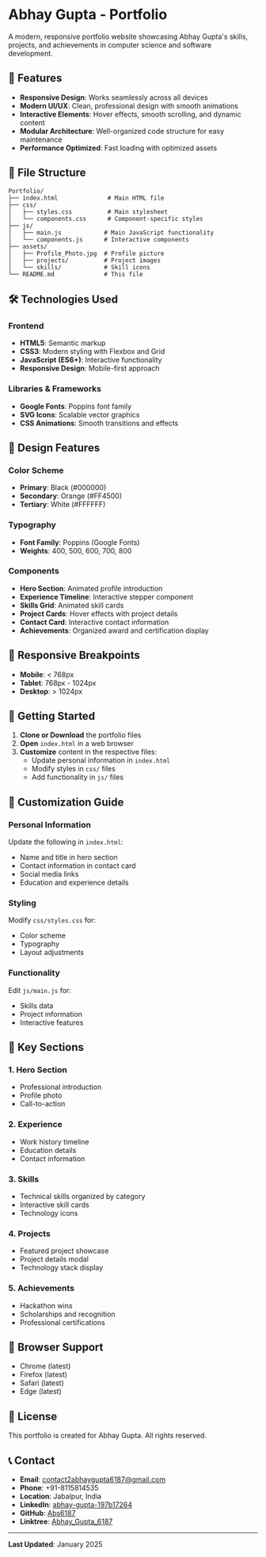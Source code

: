 # Abhay Gupta - Portfolio

A modern, responsive portfolio website showcasing Abhay Gupta's skills, projects, and achievements in computer science and software development.

## 🚀 Features

- **Responsive Design**: Works seamlessly across all devices
- **Modern UI/UX**: Clean, professional design with smooth animations
- **Interactive Elements**: Hover effects, smooth scrolling, and dynamic content
- **Modular Architecture**: Well-organized code structure for easy maintenance
- **Performance Optimized**: Fast loading with optimized assets

## 📁 File Structure

```
Portfolio/
├── index.html              # Main HTML file
├── css/
│   ├── styles.css          # Main stylesheet
│   └── components.css      # Component-specific styles
├── js/
│   ├── main.js            # Main JavaScript functionality
│   └── components.js      # Interactive components
├── assets/
│   ├── Profile_Photo.jpg  # Profile picture
│   ├── projects/          # Project images
│   └── skills/            # Skill icons
└── README.md              # This file
```

## 🛠️ Technologies Used

### Frontend
- **HTML5**: Semantic markup
- **CSS3**: Modern styling with Flexbox and Grid
- **JavaScript (ES6+)**: Interactive functionality
- **Responsive Design**: Mobile-first approach

### Libraries & Frameworks
- **Google Fonts**: Poppins font family
- **SVG Icons**: Scalable vector graphics
- **CSS Animations**: Smooth transitions and effects

## 🎨 Design Features

### Color Scheme
- **Primary**: Black (#000000)
- **Secondary**: Orange (#FF4500)
- **Tertiary**: White (#FFFFFF)

### Typography
- **Font Family**: Poppins (Google Fonts)
- **Weights**: 400, 500, 600, 700, 800

### Components
- **Hero Section**: Animated profile introduction
- **Experience Timeline**: Interactive stepper component
- **Skills Grid**: Animated skill cards
- **Project Cards**: Hover effects with project details
- **Contact Card**: Interactive contact information
- **Achievements**: Organized award and certification display

## 📱 Responsive Breakpoints

- **Mobile**: < 768px
- **Tablet**: 768px - 1024px
- **Desktop**: > 1024px

## 🚀 Getting Started

1. **Clone or Download** the portfolio files
2. **Open** `index.html` in a web browser
3. **Customize** content in the respective files:
   - Update personal information in `index.html`
   - Modify styles in `css/` files
   - Add functionality in `js/` files

## 📝 Customization Guide

### Personal Information
Update the following in `index.html`:
- Name and title in hero section
- Contact information in contact card
- Social media links
- Education and experience details

### Styling
Modify `css/styles.css` for:
- Color scheme
- Typography
- Layout adjustments

### Functionality
Edit `js/main.js` for:
- Skills data
- Project information
- Interactive features

## 🎯 Key Sections

### 1. Hero Section
- Professional introduction
- Profile photo
- Call-to-action

### 2. Experience
- Work history timeline
- Education details
- Contact information

### 3. Skills
- Technical skills organized by category
- Interactive skill cards
- Technology icons

### 4. Projects
- Featured project showcase
- Project details modal
- Technology stack display

### 5. Achievements
- Hackathon wins
- Scholarships and recognition
- Professional certifications

## 🔧 Browser Support

- Chrome (latest)
- Firefox (latest)
- Safari (latest)
- Edge (latest)

## 📄 License

This portfolio is created for Abhay Gupta. All rights reserved.

## 📞 Contact

- **Email**: contact2abhaygupta6187@gmail.com
- **Phone**: +91-8115814535
- **Location**: Jabalpur, India
- **LinkedIn**: [abhay-gupta-197b17264](https://linkedin.com/in/abhay-gupta-197b17264/)
- **GitHub**: [Abs6187](https://github.com/Abs6187)
- **Linktree**: [Abhay_Gupta_6187](https://linktr.ee/Abhay_Gupta_6187)

---

**Last Updated**: January 2025